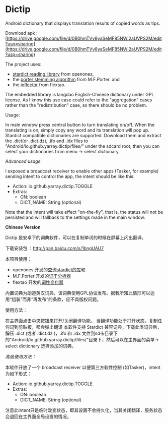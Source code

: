 Dictip
======

Android dictionary that displays translation results of copied words as tips.

Download apk : [https://drive.google.com/file/d/0B0hmTVv8yaSeMF85NWI2aUVPS2M/edit?usp=sharing](https://drive.google.com/file/d/0B0hmTVv8yaSeMF85NWI2aUVPS2M/edit?usp=sharing)

The project uses:

* [stardict reading library](https://code.google.com/p/open-ones/source/browse/trunk/ProjectList/InnoDict/Stardict-Core/?r=406) from openones,
* the [porter stemming algorithm](http://www.tartarus.org/~martin/PorterStemmer) from M.F.Porter. and
* the [inflector](https://github.com/flextao/inflector) from flextao.

The embedded library is langdao English-Chinese dictionary under GPL license. As I know this use case could refer to the "aggregation" cases rather than the "redistribution" case, so there should be no problem.

Usage:

In main window press central button to turn translating on/off.
When the translating is on, simply copy any word and its translation will pop up.
Stardict compatible dictionaries are supported. Download them and extract the .dict(or .dict.dz), .ifo and .idx files to "Android/io.github.yarray.dictip/files/" under the sdcard root, then you can select your dictionaries from menu -> select dictionary.

*Advanced usage*

I exposed a broadcast receiver to enable other apps (Tasker, for example) sending intent to control the app, the intent should be like this:

* Action: io.github.yarray.dictip.TOGGLE
* Extras:
  * ON: boolean
  * DICT\_NAME: String (optional)

Note that the intent will take effect "on-the-fly", that is, the status will not be persisted and will fallback to the settings made in the main window.


**Chinese Version**

Dictip 是安卓下的词典软件，可以在复制单词的时候在屏幕上闪出翻译。

下载安装包 ：http://pan.baidu.com/s/1bngUAU7

本项目使用：

* openones 开发的[查询stardict的库]( https://code.google.com/p/open-ones/source/browse/trunk/ProjectList/InnoDict/Stardict-Core/?r=406)和
* M.F.Porter 开发的[词干分析器](http://www.tartarus.org/~martin/PorterStemmer)
* flextao 开发的[词性变化器](https://github.com/flextao/inflector)

内置词典为朗道英汉词典，该词典使用GPL协议发布。据我所知此情形可以适用“组装”而非“再发布”的条款，应不具版权问题。

使用方法：

在主界面点击中央按钮来打开/关闭翻译功能。
当翻译功能处于打开状态，复制任何词到剪贴板，都会弹出翻译
本软件支持 Stardict 兼容词典，下载此类词典后，解压 .dict (或者 .dict.dz )，.ifo 和 .idx 文件到sd卡目录下的"Android/io.github.yarray.dictip/files/"目录下，然后可以在主界面的菜单-> select dictionary 选择添加的词典。

*高级使用方法：*

本软件开放了一个 broadcast receiver 以便第三方软件控制 (如Tasker)，intent 为如下形式：

* Action: io.github.yarray.dictip.TOGGLE
* Extras:
  * ON: boolean
  * DICT\_NAME: String (optional)

注意此intent只是临时改变状态，即其设置不会持久化，当其关闭翻译，服务状态会退回在主界面全局设置的情况。
